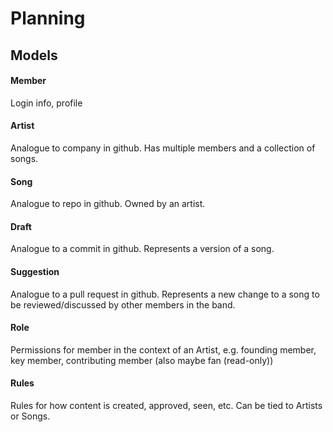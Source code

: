 # Planning

## Models

#### Member
Login info, profile

#### Artist
Analogue to company in github. Has multiple members and a collection of songs.

#### Song
Analogue to repo in github. Owned by an artist.

#### Draft
Analogue to a commit in github. Represents a version of a song.

#### Suggestion
Analogue to a pull request in github. Represents a new change to a song to be reviewed/discussed by other members in the band.

#### Role
Permissions for member in the context of an Artist, e.g. founding member, key member, contributing member (also maybe fan (read-only))

#### Rules
Rules for how content is created, approved, seen, etc. Can be tied to Artists or Songs.


